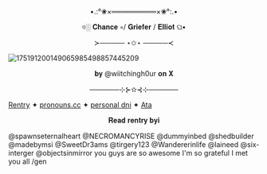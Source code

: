 



<p align="center">
  •.:°❀×═════════×❀°:.•
</p>



 <p align="center">
ও░ 𝐂𝐡𝐚𝐧𝐜𝐞 ∘/ 𝐆𝐫𝐢𝐞𝐟𝐞𝐫 / 𝐄𝐥𝐥𝐢𝐨𝐭 ଘ•
</p>

<p align="center">
≻───── ⋆✩⋆ ─────≺
</p>

![175191200149065985498857445209](https://github.com/user-attachments/assets/473f09f0-be37-42dd-8105-f37a6d5dbc12)

<p align="center">
𝐛𝐲 @wiitchingh0ur 𝐨𝐧 𝐗
</p>

<p align="center">
──────⊹⊱✫⊰⊹──────
</p>

[Rentry](https://rentry.co/GR13F3R-P1LL3D) ✦ [pronouns.cc](https://pronouns.cc/@Gr13F3R-P1LL3D)  ✦ [personal dni](https://rentry.co/q78ggnub) ✦ [Ata](https://bulletv4nity-2000.atabook.org/)

<p align="center">
𝐑𝐞𝐚𝐝 𝐫𝐞𝐧𝐭𝐫𝐲 𝐛𝐲𝐢
</p>

@spawnseternalheart @NECROMANCYRISE @dummyinbed @shedbuilder @madebymsi @SweetDr3ams @tirgery123 @Wandererinlife @laineed @six-interger @objectsinmirror you guys are so awesome I'm so grateful I met you all /gen
